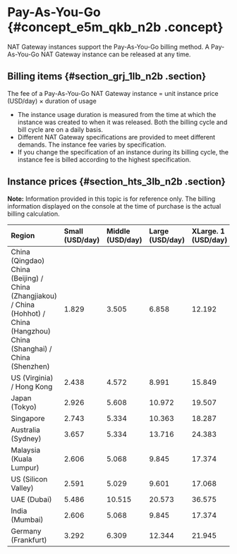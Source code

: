 # Pay-As-You-Go {#concept_e5m_qkb_n2b .concept}

NAT Gateway instances support the Pay-As-You-Go billing method. A Pay-As-You-Go NAT Gateway instance can be released at any time.

## Billing items {#section_grj_1lb_n2b .section}

The fee of a Pay-As-You-Go NAT Gateway instance = unit instance price \(USD/day\) × duration of usage

-   The instance usage duration is measured from the time at which the instance was created to when it was released. Both the billing cycle and bill cycle are on a daily basis.
-   Different NAT Gateway specifications are provided to meet different demands. The instance fee varies by specification.
-   If you change the specification of an instance during its billing cycle, the instance fee is billed according to the highest specification.

## Instance prices {#section_hts_3lb_n2b .section}

**Note:** Information provided in this topic is for reference only. The billing information displayed on the console at the time of purchase is the actual billing calculation.

|Region|Small \(USD/day\)|Middle \(USD/day\)|Large \(USD/day\)|XLarge. 1 \(USD/day\)|
|:-----|:----------------|:-----------------|:----------------|:--------------------|
|China \(Qingdao\) China \(Beijing\) / China \(Zhangjiakou\) / China \(Hohhot\) / China \(Hangzhou\) China \(Shanghai\) / China \(Shenzhen\)|1.829|3.505|6.858|12.192|
|US \(Virginia\) / Hong Kong|2.438|4.572|8.991|15.849|
|Japan \(Tokyo\)|2.926|5.608|10.972|19.507|
|Singapore|2.743|5.334|10.363|18.287|
|Australia \(Sydney\)|3.657|5.334|13.716|24.383|
|Malaysia \(Kuala Lumpur\)|2.606|5.068|9.845|17.374|
|US \(Silicon Valley\)|2.591|5.029|9.601|17.068|
|UAE \(Dubai\)|5.486|10.515|20.573|36.575|
|India \(Mumbai\)|2.606|5.068|9.845|17.374|
|Germany \(Frankfurt\)|3.292|6.309|12.344|21.945|

